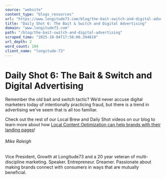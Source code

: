 ```yaml
---
source: "website"
content_type: "blogs_resources"
url: "https://www.longitude73.com/blog/the-bait-switch-and-digital-advertising"
title: "Daily Shot 6: The Bait & Switch and Digital Advertising"
domain: "www.longitude73.com"
path: "/blog/the-bait-switch-and-digital-advertising"
scraped_time: "2025-10-04T17:58:00.394810"
url_depth: 2
word_count: 104
client_name: "longitude-73"
---
```


# Daily Shot 6: The Bait & Switch and Digital Advertising

Remember the old bait and switch tactic? We’d never accuse digital marketers today of intentionally practicing fraud, but there is a trend in advertising we’ve seem that is all too familiar.

Check out the rest of our Local Brew and Daily Shot videos on our blog to learn more about how [Local Content Optimization can help brands with their landing pages](/blog/local-relevance-on-nextdoor)!

###### Mike Raleigh

Vice President, Growth at Longitude73 and a 20 year veteran of multi-discipline marketing. Speaker. Entrepreneur. Dreamer. Passionate about making brands connect with consumers in ways that are mutually beneficial.